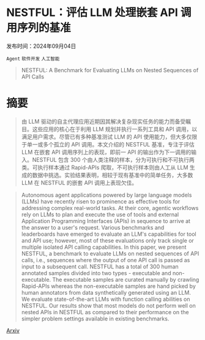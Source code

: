 # NESTFUL：评估 LLM 处理嵌套 API 调用序列的基准

发布时间：2024年09月04日

`Agent` `软件开发` `人工智能`

> NESTFUL: A Benchmark for Evaluating LLMs on Nested Sequences of API Calls

# 摘要

> 由 LLM 驱动的自主代理应用近期因其解决复杂现实任务的能力而备受瞩目。这些应用的核心在于利用 LLM 规划并执行一系列工具和 API 调用，以满足用户需求。尽管已有多种基准测试 LLM 的 API 使用能力，但大多仅限于单一或多个孤立的 API 调用。本文介绍的 NESTFUL 基准，专注于评估 LLM 在嵌套 API 调用序列上的表现，即前一 API 的输出作为下一调用的输入。NESTFUL 包含 300 个由人类注释的样本，分为可执行和不可执行两类。可执行样本通过 Rapid-APIs 爬取，不可执行样本则由人工从 LLM 生成的数据中挑选。实验结果表明，相较于现有基准中的简单任务，大多数 LLM 在 NESTFUL 的嵌套 API 调用上表现欠佳。

> Autonomous agent applications powered by large language models (LLMs) have recently risen to prominence as effective tools for addressing complex real-world tasks. At their core, agentic workflows rely on LLMs to plan and execute the use of tools and external Application Programming Interfaces (APIs) in sequence to arrive at the answer to a user's request. Various benchmarks and leaderboards have emerged to evaluate an LLM's capabilities for tool and API use; however, most of these evaluations only track single or multiple isolated API calling capabilities. In this paper, we present NESTFUL, a benchmark to evaluate LLMs on nested sequences of API calls, i.e., sequences where the output of one API call is passed as input to a subsequent call. NESTFUL has a total of 300 human annotated samples divided into two types - executable and non-executable. The executable samples are curated manually by crawling Rapid-APIs whereas the non-executable samples are hand picked by human annotators from data synthetically generated using an LLM. We evaluate state-of-the-art LLMs with function calling abilities on NESTFUL. Our results show that most models do not perform well on nested APIs in NESTFUL as compared to their performance on the simpler problem settings available in existing benchmarks.

[Arxiv](https://arxiv.org/abs/2409.03797)